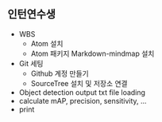인턴연수생
---------
- WBS
  - Atom 설치
  - Atom 패키지 Markdown-mindmap 설치
- Git 세팅
  - Github 계정 만들기
  - SourceTree 설치 및 저장소 연결
- Object detection output txt file loading
- calculate mAP, precision, sensitivity, ...
- print
